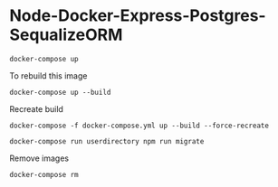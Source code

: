 # Node-Docker-Express-Postgres-SequalizeORM
```
docker-compose up
```
To rebuild this image
```
docker-compose up --build
```
Recreate build
```
docker-compose -f docker-compose.yml up --build --force-recreate

docker-compose run userdirectory npm run migrate
```
Remove images
```
docker-compose rm
```
